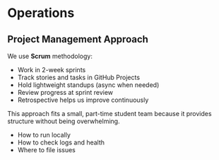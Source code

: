 # Operations

## Project Management Approach
We use **Scrum** methodology:
- Work in 2-week sprints
- Track stories and tasks in GitHub Projects
- Hold lightweight standups (async when needed)
- Review progress at sprint review
- Retrospective helps us improve continuously

This approach fits a small, part-time student team because it provides structure without being overwhelming.


- How to run locally
- How to check logs and health
- Where to file issues

